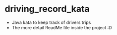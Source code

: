# driving_record_kata
* Java kata to keep track of drivers trips
* The more detail ReadMe file inside the project :D
